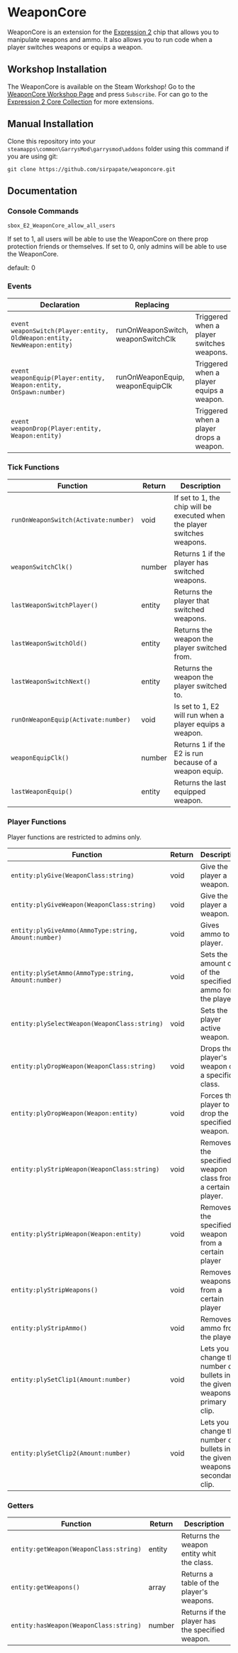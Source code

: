 # WeaponCore

WeaponCore is an extension for the [Expression 2][Expression 2] chip that allows you to manipulate weapons and ammo. It also allows you to run code when a player switches weapons or equips a weapon.

## Workshop Installation

The WeaponCore is available on the Steam Workshop! Go to the [WeaponCore Workshop Page][WeaponCore Workshop Page] and press `Subscribe`. For can go to the [Expression 2 Core Collection][Expression 2 Core Collection] for more extensions.

## Manual Installation

Clone this repository into your `steamapps\common\GarrysMod\garrysmod\addons` folder using this command if you are using git:

    git clone https://github.com/sirpapate/weaponcore.git

## Documentation

### Console Commands

`sbox_E2_WeaponCore_allow_all_users`

If set to 1, all users will be able to use the WeaponCore on there prop protection friends or themselves. If set to 0, only admins will be able to use the WeaponCore.

default: 0

### Events

| Declaration                                                             | Replacing                          |                                           |
|-------------------------------------------------------------------------|------------------------------------|-------------------------------------------|
| `event weaponSwitch(Player:entity, OldWeapon:entity, NewWeapon:entity)` | runOnWeaponSwitch, weaponSwitchClk | Triggered when a player switches weapons. |
| `event weaponEquip(Player:entity, Weapon:entity, OnSpawn:number)`       | runOnWeaponEquip, weaponEquipClk   | Triggered when a player equips a weapon.  |
| `event weaponDrop(Player:entity, Weapon:entity)`                        |                                    | Triggered when a player drops a weapon.   |

### Tick Functions
| Function                                             | Return | Description                                                                |
|------------------------------------------------------|--------|----------------------------------------------------------------------------|
| `runOnWeaponSwitch(Activate:number)`                 | void   | If set to 1, the chip will be executed when the player switches weapons.   |
| `weaponSwitchClk()`                                  | number | Returns 1 if the player has switched weapons.                              |
| `lastWeaponSwitchPlayer()`                           | entity | Returns the player that switched weapons.                                  |
| `lastWeaponSwitchOld()`                              | entity | Returns the weapon the player switched from.                               |
| `lastWeaponSwitchNext()`                             | entity | Returns the weapon the player switched to.                                 |
| `runOnWeaponEquip(Activate:number)`                  | void   | Is set to 1, E2 will run when a player equips a weapon.                    |
| `weaponEquipClk()`                                   | number | Returns 1 if the E2 is run because of a weapon equip.                      |
| `lastWeaponEquip()`                                  | entity | Returns the last equipped weapon.                                          |

### Player Functions

Player functions are restricted to admins only.

| Function                                             | Return | Description                                                                |
|------------------------------------------------------|--------|----------------------------------------------------------------------------|
| `entity:plyGive(WeaponClass:string)`                 | void   | Give the player a weapon.                                                  |
| `entity:plyGiveWeapon(WeaponClass:string)`           | void   | Give the player a weapon.                                                  |
| `entity:plyGiveAmmo(AmmoType:string, Amount:number)` | void   | Gives ammo to a player.                                                    |
| `entity:plySetAmmo(AmmoType:string, Amount:number)`  | void   | Sets the amount of of the specified ammo for the player.                   |
| `entity:plySelectWeapon(WeaponClass:string)`         | void   | Sets the player active weapon.                                             |
| `entity:plyDropWeapon(WeaponClass:string)`           | void   | Drops the player's weapon of a specific class.                             |
| `entity:plyDropWeapon(Weapon:entity)`                | void   | Forces the player to drop the specified weapon.                            |
| `entity:plyStripWeapon(WeaponClass:string)`          | void   | Removes the specified weapon class from a certain player.                  |
| `entity:plyStripWeapon(Weapon:entity)`               | void   | Removes the specified weapon from a certain player                         |
| `entity:plyStripWeapons()`                           | void   | Removes all weapons from a certain player                                  |
| `entity:plyStripAmmo()`                              | void   | Removes all ammo from the player.                                          |
| `entity:plySetClip1(Amount:number)`                  | void   | Lets you change the number of bullets in the given weapons primary clip.   |
| `entity:plySetClip2(Amount:number)`                  | void   | Lets you change the number of bullets in the given weapons secondary clip. |

### Getters

| Function                                             | Return | Description                                                                |
|------------------------------------------------------|--------|----------------------------------------------------------------------------|
| `entity:getWeapon(WeaponClass:string)`               | entity | Returns the weapon entity whit the class.                                  |
| `entity:getWeapons()`                                | array  | Returns a table of the player's weapons.                                   |
| `entity:hasWeapon(WeaponClass:string)`               | number | Returns if the player has the specified weapon.                            |

[WeaponCore Workshop Page]: <https://steamcommunity.com/sharedfiles/filedetails/?id=452197127>
[Expression 2 Core Collection]: <https://steamcommunity.com/workshop/filedetails/?id=726399057>
[Expression 2]: <https://github.com/wiremod/wire/wiki/Expression-2>